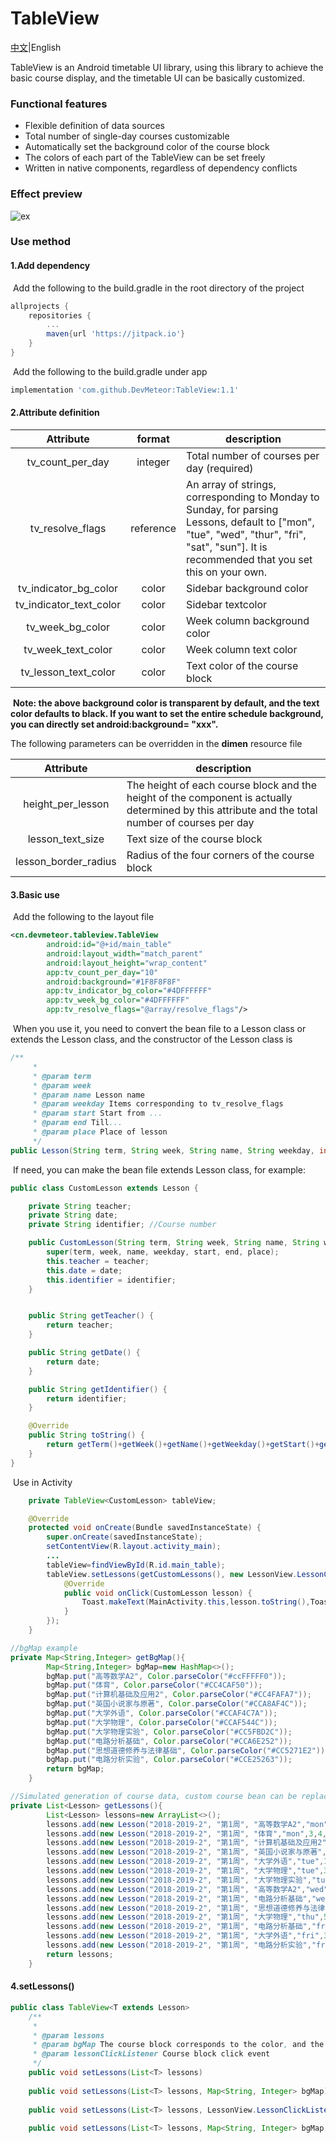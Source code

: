 # TableView

[中文](README.md)|English

TableView is an Android timetable UI library, using this library to achieve the basic course display, and the timetable UI can be basically customized.

### Functional features

- Flexible definition of data sources
- Total number of single-day courses customizable
- Automatically set the background color of the course block
- The colors of each part of the TableView can be set freely
- Written in native components, regardless of dependency conflicts

### Effect preview

![ex](images/ex.jpg)

### Use method

#### 1.Add dependency

​	Add the following to the build.gradle in the root directory of the project

```gradle
allprojects {
    repositories {
        ...
        maven{url 'https://jitpack.io'}
    }
}
```

​	Add the following to the build.gradle under app

```gradle
implementation 'com.github.DevMeteor:TableView:1.1'
```

#### 2.Attribute definition

|        Attribute        |  format   | description                                                  |
| :---------------------: | :-------: | ------------------------------------------------------------ |
|    tv_count_per_day     |  integer  | Total number of courses per day (required)                   |
|    tv_resolve_flags     | reference | An array of strings, corresponding to Monday to Sunday, for parsing Lessons, default to ["mon", "tue", "wed", "thur", "fri", "sat", "sun"]. It is recommended that you set this on your own. |
|  tv_indicator_bg_color  |   color   | Sidebar background color                                     |
| tv_indicator_text_color |   color   | Sidebar textcolor                                            |
|    tv_week_bg_color     |   color   | Week column background color                                 |
|   tv_week_text_color    |   color   | Week column text color                                       |
|  tv_lesson_text_color   |   color   | Text color of the course block                               |

​	**Note: the above background color is transparent by default, and the text color defaults to black. If you want to set the entire schedule background, you can directly set android:background= "xxx".**

The following parameters can be overridden in the **dimen** resource file

|      Attribute       | description                                                  |
| :------------------: | ------------------------------------------------------------ |
|  height_per_lesson   | The height of each course block and the height of the component is actually determined by this attribute and the total number of courses per day |
|   lesson_text_size   | Text size of the course block                                |
| lesson_border_radius | Radius of the four corners of the course block               |

#### 3.Basic use

​	Add the following to the layout file

```xml
<cn.devmeteor.tableview.TableView
        android:id="@+id/main_table"
        android:layout_width="match_parent"
        android:layout_height="wrap_content"
        app:tv_count_per_day="10"
        android:background="#1F8F8F8F"
        app:tv_indicator_bg_color="#4DFFFFFF"
        app:tv_week_bg_color="#4DFFFFFF"
        app:tv_resolve_flags="@array/resolve_flags"/>
```

​	When you use it, you need to convert the bean file to a Lesson class or extends the Lesson class, and the constructor of the Lesson class is

```java
/**
     *
     * @param term
     * @param week
     * @param name Lesson name
     * @param weekday Items corresponding to tv_resolve_flags
     * @param start Start from ...
     * @param end Till...
     * @param place Place of lesson
     */
public Lesson(String term, String week, String name, String weekday, int start, int end, String place)
```

​	If need, you can make the bean file extends Lesson class, for example:

```java
public class CustomLesson extends Lesson {

    private String teacher; 
    private String date; 
    private String identifier; //Course number

    public CustomLesson(String term, String week, String name, String weekday, int start, int end, String place, String teacher, String date, String identifier) {
        super(term, week, name, weekday, start, end, place);
        this.teacher = teacher;
        this.date = date;
        this.identifier = identifier;
    }


    public String getTeacher() {
        return teacher;
    }

    public String getDate() {
        return date;
    }

    public String getIdentifier() {
        return identifier;
    }

    @Override
    public String toString() {
        return getTerm()+getWeek()+getName()+getWeekday()+getStart()+getEnd()+getPlace()+teacher+date+identifier;
    }
}
```

​	Use in Activity

```java
	private TableView<CustomLesson> tableView;

	@Override
    protected void onCreate(Bundle savedInstanceState) {
        super.onCreate(savedInstanceState);
        setContentView(R.layout.activity_main);
        ...
        tableView=findViewById(R.id.main_table);
        tableView.setLessons(getCustomLessons(), new LessonView.LessonClickListener<CustomLesson>() {
            @Override
            public void onClick(CustomLesson lesson) {
                Toast.makeText(MainActivity.this,lesson.toString(),Toast.LENGTH_LONG).show();
            }
        });
    }

//bgMap example
private Map<String,Integer> getBgMap(){
        Map<String,Integer> bgMap=new HashMap<>();
        bgMap.put("高等数学A2", Color.parseColor("#ccFFFFF0"));
        bgMap.put("体育", Color.parseColor("#CC4CAF50"));
        bgMap.put("计算机基础及应用2", Color.parseColor("#CC4FAFA7"));
        bgMap.put("英国小说家与原著", Color.parseColor("#CCA8AF4C"));
        bgMap.put("大学外语", Color.parseColor("#CCAF4C7A"));
        bgMap.put("大学物理", Color.parseColor("#CCAF544C"));
        bgMap.put("大学物理实验", Color.parseColor("#CC5FBD2C"));
        bgMap.put("电路分析基础", Color.parseColor("#CCA6E252"));
        bgMap.put("思想道德修养与法律基础", Color.parseColor("#CC5271E2"));
        bgMap.put("电路分析实验", Color.parseColor("#CCE25263"));
        return bgMap;
    }

//Simulated generation of course data, custom course bean can be replaced directly
private List<Lesson> getLessons(){
        List<Lesson> lessons=new ArrayList<>();
        lessons.add(new Lesson("2018-2019-2", "第1周", "高等数学A2","mon",1,2, "崇师"));
        lessons.add(new Lesson("2018-2019-2", "第1周", "体育","mon",3,4, "足球场"));
        lessons.add(new Lesson("2018-2019-2", "第1周", "计算机基础及应用2","mon",5,6, "行知"));
        lessons.add(new Lesson("2018-2019-2", "第1周", "英国小说家与原著","mon",9,10, "崇师"));
        lessons.add(new Lesson("2018-2019-2", "第1周", "大学外语","tue",1,2, "理二"));
        lessons.add(new Lesson("2018-2019-2", "第1周", "大学物理","tue",3,4, "理二"));
        lessons.add(new Lesson("2018-2019-2", "第1周", "大学物理实验","tue",5,10, "理二"));
        lessons.add(new Lesson("2018-2019-2", "第1周", "高等数学A2","wed",1,2, "理二"));
        lessons.add(new Lesson("2018-2019-2", "第1周", "电路分析基础","wed",3,4, "理二"));
        lessons.add(new Lesson("2018-2019-2", "第1周", "思想道德修养与法律基础","thu",1,2, "崇师"));
        lessons.add(new Lesson("2018-2019-2", "第1周", "大学物理","thu",5,6, "理二"));
        lessons.add(new Lesson("2018-2019-2", "第1周", "电路分析基础","fri",1,2, "理二"));
        lessons.add(new Lesson("2018-2019-2", "第1周", "大学外语","fri",3,4, "理二"));
        lessons.add(new Lesson("2018-2019-2", "第1周", "电路分析实验","fri",5,6, "理二"));
        return lessons;
    }

```

#### 4.setLessons()

```java
public class TableView<T extends Lesson>
	/**
     * 
     * @param lessons
     * @param bgMap The course block corresponds to the color, and the course name corresponds to the color value. If it is not set, the random color will be used to ensure the same color of the course with the same name, but the color of the course block with the same name may be similar and cannot be distinguished intuitively. It is recommended to add bgMap by yourself.
     * @param lessonClickListener Course block click event
     */
    public void setLessons(List<T> lessons)
    
    public void setLessons(List<T> lessons, Map<String, Integer> bgMap)
    
    public void setLessons(List<T> lessons, LessonView.LessonClickListener<T> lessonClickListener)
    
    public void setLessons(List<T> lessons, Map<String, Integer> bgMap, LessonView.LessonClickListener<T> lessonClickListener)
```
